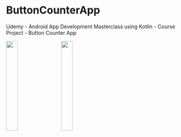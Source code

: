 # ButtonCounterApp
Udemy - Android App Development Masterclass using Kotlin - Course Project - Button Counter App

<img src="https://user-images.githubusercontent.com/30619162/174451892-41af22fa-b905-4d33-8a95-3b7f6a6a7927.png" width="25%">  &nbsp;&nbsp;&nbsp;&nbsp;   <img src="https://user-images.githubusercontent.com/30619162/174451893-cb56987d-937c-434f-a080-81d9f8f4517d.png" width="25%">  
